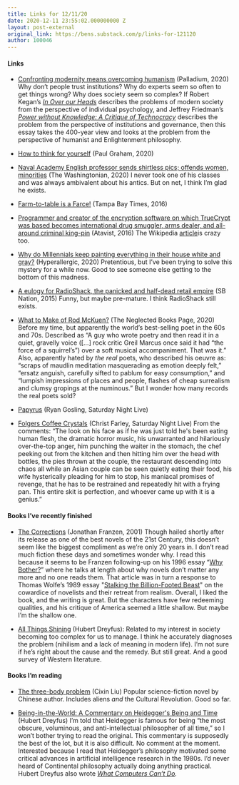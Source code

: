 ```yaml
---
title: Links for 12/11/20
date: 2020-12-11 23:55:02.000000000 Z
layout: post-external
original_link: https://bens.substack.com/p/links-for-121120
author: 100046
---
```


#### Links

- [Confronting modernity means overcoming humanism](https://palladiummag.com/2020/11/23/confronting-modernity-means-overcoming-humanism/) (Palladium, 2020) Why don’t people trust institutions? Why do experts seem so often to get things wrong? Why does society seem so complex? If Robert Kegan’s _[In Over our Heads](https://www.amazon.com/Over-Our-Heads-Mental-Demands/dp/0674445880)_ describes the problems of modern society from the perspective of individual psychology, and Jeffrey Friedman’s _[Power without Knowledge: A Critique of Technocracy](https://www.amazon.com/Power-without-Knowledge-Critique-Technocracy/dp/0190877170)_ describes the problem from the perspective of institutions and governance, then this essay takes the 400-year view and looks at the problem from the perspective of humanist and Enlightenment philosophy.

- [How to think for yourself](http://www.paulgraham.com/think.html) (Paul Graham, 2020)

- [Naval Academy English professor sends shirtless pics; offends women, minorities](https://www.washingtonian.com/2020/04/10/naval-academy-professor-bruce-fleming-sends-shirtless-pics-offends-women-minorities/) (The Washingtonian, 2020) I never took one of his classes and was always ambivalent about his antics. But on net, I think I’m glad he exists.

- [Farm-to-table is a Farce!](https://projects.tampabay.com/projects/2016/food/farm-to-fable/restaurants/) (Tampa Bay Times, 2016)

- [Programmer and creator of the encryption software on which TrueCrypt was based becomes international drug smuggler, arms dealer, and all-around criminal king-pin](https://magazine.atavist.com/global-criminal-kingpin-long-held-in-secret-us-custody-makes-first-court-appearance) (Atavist, 2016) The Wikipedia [article](https://en.wikipedia.org/wiki/Paul_Le_Roux)is crazy too.

- [Why do Millennials keep painting everything in their house white and gray?](https://hyperallergic.com/566183/how-normie-minimalism-and-farmhouse-chic-took-over-contemporary-design/) (Hyperallergic, 2020) Pretentious, but I’ve been trying to solve this mystery for a while now. Good to see someone else getting to the bottom of this madness.

- [A eulogy for RadioShack, the panicked and half-dead retail empire](https://www.sbnation.com/2014/11/26/7281129/radioshack-eulogy-stories) (SB Nation, 2015) Funny, but maybe pre-mature. I think RadioShack still exists.

- [What to Make of Rod McKuen?](https://neglectedbooks.com/?p=7339) (The Neglected Books Page, 2020) Before my time, but apparently the world’s best-selling poet in the 60s and 70s. Described as “A guy who wrote poetry and then read it in a quiet, gravelly voice ([…] rock critic Greil Marcus once said it had “the force of a squirrel’s”) over a soft musical accompaniment. That was it.” Also, apparently hated by _the_ _real_ poets, who described his oeuvre as: “scraps of maudlin meditation masquerading as emotion deeply felt,” “ersatz anguish, carefully sifted to pablum for easy consumption,” and “lumpish impressions of places and people, flashes of cheap surrealism and clumsy gropings at the numinous.” But I wonder how many records the real poets sold?

- [Papyrus](https://www.youtube.com/watch?v=jVhlJNJopOQ) (Ryan Gosling, Saturday Night Live)

- [Folgers Coffee Crystals](https://www.youtube.com/watch?v=VdQKVDUBu2g) (Christ Farley, Saturday Night Live) From the comments: “The look on his face as if he was just told he's been eating human flesh, the dramatic horror music, his unwarranted and hilariously over-the-top anger, him punching the waiter in the stomach, the chef peeking out from the kitchen and then hitting him over the head with bottles, the pies thrown at the couple, the restaurant descending into chaos all while an Asian couple can be seen quietly eating their food, his wife hysterically pleading for him to stop, his maniacal promises of revenge, that he has to be restrained and repeatedly hit with a frying pan. This entire skit is perfection, and whoever came up with it is a genius.”

#### Books I’ve recently finished

- [The Corrections](https://www.amazon.com/Corrections-Novel-Jonathan-Franzen/dp/0312421273) (Jonathan Franzen, 2001) Though hailed shortly after its release as one of the best novels of the 21st Century, this doesn’t seem like the biggest compliment as we’re only 20 years in. I don’t read much fiction these days and sometimes wonder why. I read this because it seems to be Franzen following-up on his 1996 essay “[Why Bother?](https://extrafilespace.wordpress.com/2015/09/15/why-bother-by-jonathan-franzen/)” where he talks at length about why novels don’t matter any more and no one reads them. That article was in turn a response to Thomas Wolfe’s 1989 essay "[Stalking the Billion-Footed Beast](http://constructionlitmag.com/wp-content/uploads/2012/01/tomwolfe.pdf)" on the cowardice of novelists and their retreat from realism. Overall, I liked the book, and the writing is great. But the characters have few redeeming qualities, and his critique of America seemed a little shallow. But maybe I’m the shallow one.

- [All Things Shining](https://www.amazon.com/All-Things-Shining-Reading-Classics/dp/141659616X) (Hubert Dreyfus): Related to my interest in society becoming too complex for us to manage. I think he accurately diagnoses the problem (nihilism and a lack of meaning in modern life). I’m not sure if he’s right about the cause and the remedy. But still great. And a good survey of Western literature. 

#### Books I’m reading

- [The three-body problem](https://www.amazon.com/Three-Body-Problem-Cixin-Liu/dp/0765382032/) (Cixin Liu) Popular science-fiction novel by Chinese author. Includes aliens _and_ the Cultural Revolution. Good so far. 

- [Being-in-the-World: A Commentary on Heidegger's Being and Time](https://www.amazon.com/Being-World-Commentary-Heideggers-Division/dp/0262540568) (Hubert Dreyfus) I’m told that Heidegger is famous for being “the most obscure, voluminous, and anti-intellectual philosopher of all time,” so I won’t bother trying to read the original. This commentary is supposedly the best of the lot, but it is also difficult. No comment at the moment. Interested because I read that Heidegger’s philosophy motivated some critical advances in artificial intelligence research in the 1980s. I’d never heard of Continental philosophy actually doing anything practical. Hubert Dreyfus also wrote _[What Computers Can’t Do](https://www.amazon.com/What-Computers-Still-Cant-Artificial/dp/0262540673/)._


